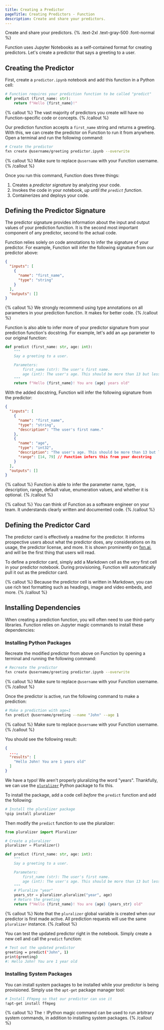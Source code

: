 ```yaml
---
title: Creating a Predictor
pageTitle: Creating Predictors - Function
description: Create and share your predictors.
---
```


Create and share your predictors. {% .text-2xl .text-gray-500 .font-normal %}

Function uses Jupyter Notebooks as a self-contained format for creating predictors. Let's create a predictor that says a greeting to a user.

## Creating the Predictor
First, create a `predictor.ipynb` notebook and add this function in a Python cell:
```python
# Function requires your prediction function to be called "predict"
def predict (first_name: str):
    return f"Hello {first_name}!"
```

{% callout %} The vast majority of predictors you create will have no Function-specific code or concepts. {% /callout %}

Our prediction function accepts a `first_name` string and returns a greeting. With this, we can create the predictor on Function to run it from anywhere. Open a terminal and run the following command:
```bash
# Create the predictor
fxn create @username/greeting predictor.ipynb --overwrite
```

{% callout %} Make sure to replace `@username` with your Function username. {% /callout %}

Once you run this command, Function does three things:

1. Creates a *predictor signature* by analyzing your code.
2. Invokes the code in your notebook, *up until the `predict` function*.
3. Containerizes and deploys your code.

## Defining the Predictor Signature
The predictor signature provides information about the input and output values of your prediction function. It is the second most important component of any predictor, second to the actual code.

Function relies solely on code annotations to infer the signature of your predictor. For example, Function will infer the following signature from our predictor above:
```json
{
  "inputs": [
    {
      "name": "first_name",
      "type": "string"
    }
  ],
  "outputs": []
}
```

{% callout %} We strongly recommend using type annotations on all parameters in your prediction function. It makes for better code. {% /callout %}

Function is also able to infer more of your predictor signature from your prediction function's docstring. For example, let's add an `age` parameter to our original function:
```python {% highlight=[1,7,9] %}
def predict (first_name: str, age: int):
    """
    Say a greeting to a user.

    Parameters:
        first_name (str): The user's first name.
        age (int): The user's age. This should be more than 13 but less than 80.
    """
    return f"Hello {first_name}! You are {age} years old"
```

With the added docstring, Function will infer the following signature from the predictor:
```json {% highlight=["9..12"] %}
{
  "inputs": [
    {
      "name": "first_name",
      "type": "string",
      "description": "The user's first name."
    },
    {
      "name": "age",
      "type": "int32",
      "description": "The user's age. This should be more than 13 but less than 80.",
      "range": [14, 79] // Function infers this from your docstring
    }
  ],
  "outputs": []
}
```

{% callout %} Function is able to infer the parameter name, type, description, range, default value, enumeration values, and whether it is optional. {% /callout %}

{% callout %} You can think of Function as a software engineer on your team. It understands clearly written and documented code. {% /callout %}

## Defining the Predictor Card
The predictor card is effectively a readme for the predictor. It informs prospective users about what the predictor does, any considerations on its usage, the predictor license, and more. It is shown prominently on [fxn.ai](https://fxn.ai/explore), and will be the first thing that users will read.

To define a predictor card, simply add a Markdown cell as the very first cell in your predictor notebook. During provisioning, Function will automatically pull it out as the predictor card.

{% callout %} Because the predictor cell is written in Markdown, you can use rich text formatting such as headings, image and video embeds, and more. {% /callout %}

## Installing Dependencies
When creating a prediction function, you will often need to use third-party libraries. Function relies on Jupyter magic commands to install these dependencies:

### Installing Python Packages
Recreate the modified predictor from above on Function by opening a terminal and running the following command:
```bash
# Recreate the predictor
fxn create @username/greeting predictor.ipynb --overwrite
```

{% callout %} Make sure to replace `@username` with your Function username. {% /callout %}

Once the predictor is active, run the following command to make a prediction:
```bash
# Make a prediction with age=1
fxn predict @username/greeting --name "John" --age 1
```

{% callout %} Make sure to replace `@username` with your Function username. {% /callout %}

You should see the following result:
```json {% highlight=[4] %}
{
  ...,
  "results": [
    "Hello John! You are 1 years old"
  ]
}
```

We have a typo! We aren't properly pluralizing the word "years". Thankfully, we can use the [`pluralizer`](https://pypi.org/project/pluralizer/) Python package to fix this.

To install the package, add a code cell *before* the `predict` function and add the following:
```python
# Install the pluralizer package
%pip install pluralizer
```

Then modify the `predict` function to use the pluralizer:
```python {% highlight=[1,"3..4","14..15",17] %}
from pluralizer import Pluralizer

# Create a pluralizer
pluralizer = Pluralizer()

def predict (first_name: str, age: int):
    """
    Say a greeting to a user.

    Parameters:
        first_name (str): The user's first name.
        age (int): The user's age. This should be more than 13 but less than 80.
    """
    # Pluralize "year"
    years_str = pluralizer.pluralize("year", age)
    # Return the greeting
    return f"Hello {first_name}! You are {age} {years_str} old"
```

{% callout %} Note that the `pluralizer` global variable is created when our predictor is first made active. All prediction requests will use the same `pluralizer` instance. {% /callout %}

You can test the updated predictor right in the notebook. Simply create a new cell and call the `predict` function:
```bash
# Test out the updated predictor
greeting = predict("John", 1)
print(greeting)
#: Hello John! You are 1 year old
```

### Installing System Packages
You can install system packages to be installed while your predictor is being provisioned. Simply use the `apt-get` package manager tool:
```bash
# Install FFmpeg so that our predictor can use it
!apt-get install ffmpeg
```

{% callout %} The `!` IPython magic command can be used to run arbitrary system commands, in addition to installing system packages. {% /callout %}